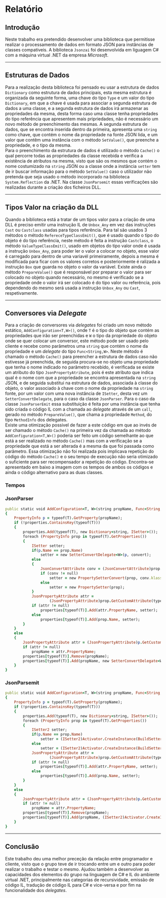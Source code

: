 # __Relatório__

## Introdução

Neste trabalho era pretendido desenvolver uma biblioteca que permitisse realizar o processamento de dados em formato JSON para instâncias de classes compatíveis. A biblioteca `Jsonzai` foi desenvolvida em liguagem C# com a máquina virtual .NET da empresa _Microsoft_.
***

## Estruturas de Dados

Para a realização desta biblioteca foi pensado eu usar a estrutura de dados `Dictionary` como estrutura de dados principais, esta mesma estrutura é organizada da seguinte forma, uma chave do tipo `Type` e um valor do tipo `Dictionary`, em que a chave é usada para associar a segunda estrutura de dados a uma classe, e a segunda estrutura de dados irá armazenar as propriedades da mesma, desta forma caso uma classe tenha propriedades do tipo referência que apresentem mais pripriedades, não é necessário um novo método de preenchimento das mesmas. A segunda estrutura de dados, que se encontra inserida dentro da primeira, apresenta uma `string` como chave, que contém o nome da propriedade na fonte JSON lida, e um valor que contêm uma instância com o método `SetValue()`, que preenche a propriedade, e o tipo da mesma.<br>
Para o preenchimento da estrutura de dados é utilizado o método `Cache()` o qual percorre todas as propriedades da classe recebida e verifica a existência de atributos na mesma, visto que são os mesmos que contém o nome costumizado na `string` JSON ou a classe onde a instância `setter` tem de ir buscar informação para o método `SetValue()` caso o utilizador não pretenda que seja usado o método incorporado na biblioteca `System.Reflection` da .NET. Na classe `JsonParsemit` essas verificações são realizadas durante a criação dos ficheiros DLL.
***

## Tipos Valor na criação da DLL

Quando a biblioteca está a tratar de um tipos valor para a criação de uma DLL é preciso emitir uma instrução IL de `Unbox_Any` em vez das instruções `Cast` ou `Castclass` usadas para tipos referência. Para tal são usados 3 métodos o método `RefereceTypeClassEmit()`, que é usado quando o tipo do objeto é do tipo referência, neste método é feita a instrução `Castclass`,  o método `ValueTypeClassEmit()`, usado em objetos do tipo valor onde é usada a instrução `Unbox_Any`, para poder ler o valor a colocar no objeto, esse valor é carregado para dentro de uma variavél primeiramente, depois a mesma é modificada para ficar com os valores corretos e posteriormente é ralizada a instrução `Box` que guarda no objeto o valor da variável. Existe ainda o método `PrepareValue()` que é responsável por preparar o valor para ser colocado no objeto quando necessário, no mesmo é verificado se a propriedade onde o valor irá ser colocado é do tipo valor ou referência, pois dependendo do mesmo será usada a instrução `Unbox_Any` ou `Cast`, respetivamente.
***

## Conversores via _Delegate_

Para a criação de conversores via _delegates_ foi criado um novo método estático, `AddConfiguration<T,W>()`, onde `T` é o tipo do objeto que contém as propriedades que irão ser preenchidas e `W` o tipo da propriedade do objeto onde se quer colocar um conversor, este método pode ser usado pelo cliente e recebe como parâmetros uma `string` que contém o nome da propriedade e um _delegate_ do tipo `Func<String,W>`. Neste método é chamado o método `Cache()` para preencher a estrutura de dados caso não estivesse já preenchida, de seguida procura-se no objeto uma propriedade que tenha o nome indicado no parâmetro recebido, é verificada se existe um atributo do tipo `JsonPropertyAtribute`, pois é este atributo que indica qual é o nome com que a propriedade se encontra apresentada na `string` JSON, e de seguida substitui na estrutura de dados, associada à classe do objeto, o valor associado à chave com o nome da propriedade na `string` fonte, por um valor com uma nova instância de `ISetter`, desta vez um `SetterConvertDelegate`, para o caso da classe `JsonParser`. Para o caso da classe `JsonParserEmit` essa substituição é feita por uma instância que tenha sido criada o código IL com a chamada ao _delegate_ através de um `call`, gerado no método `PrepareValue()`, que chama a propriedade `Method`, do tipo `MethodInfo` dos delegates.<br>
Existe uma otimização possivel de fazer a este código em que ao invés de ser chamado o método `Cache()` na primeira vez da chamada ao método `AddConfiguration<T,W>()` poderia ser feito um código semelhante ao que está a ser realizado no método `Cache()` mas com a verificação se a propriedade que está a ser alterada é a mesma da que foi passada como parâmetro. Essa otimização não foi realizada pois implicava repetição do código do método `Cache()` e o seu tempo de execução não seria otimizado o suficiente para ser recompensador a repetição do código. Encontra-se apresentado em baixo a imagem com os tempos de ambos os códigos e ainda o código alternativo para as duas classes.

### Tempos

### JsonParser

```ruby
public static void AddConfiguration<T, W>(string propName, Func<String, W> convert)
{
    PropertyInfo p = typeof(T).GetProperty(propName);
    if (!properties.ContainsKey(typeof(T)))
    {
        properties.Add(typeof(T), new Dictionary<string, ISetter>());
        foreach (PropertyInfo prop in typeof(T).GetProperties())
        {
            ISetter setter;
            if(p.Name == prop.Name)
                setter = new SetterConvertDelegate<W>(p, convert);
            else
            {
                JsonConvertAttribute conv = (JsonConvertAttribute)prop.GetCustomAttribute(typeof(JsonConvertAttribute));
                if (conv != null)
                    setter = new PropertySetterConvert(prop, conv.klass);
                else
                    setter = new PropertySetter(prop);
            }
            JsonPropertyAttribute attr =
                    (JsonPropertyAttribute)prop.GetCustomAttribute(typeof(JsonPropertyAttribute));
            if (attr != null)
                properties[typeof(T)].Add(attr.PropertyName, setter);
            else
                properties[typeof(T)].Add(prop.Name, setter);
        }
    }
    else
    {
        JsonPropertyAttribute attr = (JsonPropertyAttribute)p.GetCustomAttribute(typeof(JsonPropertyAttribute));
        if (attr != null)
            propName = attr.PropertyName;
        properties[typeof(T)].Remove(propName);
        properties[typeof(T)].Add(propName, new SetterConvertDelegate<W>(p, convert));
    }
}
```

### JsonParsemit

```ruby
public static void AddConfiguration<T, W>(string propName, Func<String, W> convert)
{
    PropertyInfo p = typeof(T).GetProperty(propName);
    if (!properties.ContainsKey(typeof(T)))
    {
        properties.Add(typeof(T), new Dictionary<string, ISetter>());
        foreach (PropertyInfo prop in typeof(T).GetProperties())
        {
            ISetter2 setter;
            if(p.Name == prop.Name)
                setter = (ISetter2)Activator.CreateInstance(BuildSetter(typeof(T), prop, convert));;
            else
                setter = (ISetter2)Activator.CreateInstance(BuildSetter(typeof(T), prop, null));
            JsonPropertyAttribute attr =
                    (JsonPropertyAttribute)prop.GetCustomAttribute(typeof(JsonPropertyAttribute));
            if (attr != null)
                properties[typeof(T)].Add(attr.PropertyName, setter);
            else
                properties[typeof(T)].Add(prop.Name, setter);
        }
    }
    else
    {
        JsonPropertyAttribute attr = (JsonPropertyAttribute)p.GetCustomAttribute(typeof(JsonPropertyAttribute));
        if (attr != null)
            propName = attr.PropertyName;
        properties[typeof(T)].Remove(propName);
        properties[typeof(T)].Add(propName, (ISetter2)Activator.CreateInstance(BuildSetter(typeof(T), prop, convert));
    }
}
```

***

## Conclusão

Este trabalho deu uma melhor preceção da relação entre programador e cliente, visto que o grupo teve de ir trocando entre um e outro para poder realizar o trabalho e testar o mesmo. Ajudou também a desenvolver as capacidades dos elementos do grupo na linguagem de C# e IL do ambiente virtual .NET, principalmente nas categorias de recursividade, emissão de código IL, tradução de código IL para C# e vice-versa e por fim na funcionalidade dos _delegates_.
